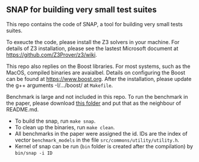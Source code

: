 ## SNAP for building very small test suites

This repo contains the code of SNAP, a tool for building very small tests suites.

To exeucte the code, please install the Z3 solvers in your machine. For details of Z3 installation, please see the lastest Microsoft document at https://github.com/Z3Prover/z3/wiki.

This repo also replies on the Boost libraries. For most systems, such as the MacOS, compiled binaries are avaialbel. Details on configuring the Boost can be found at https://www.boost.org.
After the installation, please update the g++ arguments -I/.../boost/ at `Makefile`.

Benchmark is large and not included in this repo. To run the benchmark in the paper, please download [this folder](https://github.com/RafaelTupynamba/quicksampler/tree/master/Benchmarks) and put that as the neighbour of README.md.

- To build the snap, run `make snap`.
- To clean up the binaries, run `make clean`.
- All benchmarks in the paper were assigned the id. IDs are the index of vector `benchmark_models` in the file `src/commons/utility/utility.h`.
- Kernel of snap can be run (`bin` folder is created after the compilation) by `bin/snap -i ID`
